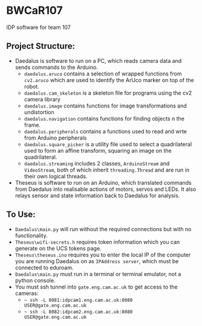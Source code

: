 # BWCaR107
IDP software for team 107
## Project Structure:
- Daedalus is software to run on a PC, which reads camera data and sends commands to the Arduino.
  - `daedalus.aruco` contains a selection of wrapped functions from `cv2.aruco` which are used to identify the ArUco marker on top of the robot.
  - `daedalus.cam_skeleton` is a skeleton file for programs using the cv2 camera library
  - `daedalus.image` contains functions for image transformations and undistortion 
  - `daedalus.navigation` contains functions for finding objects n the frame.
  - `daedalus.peripherals` contains a functions used to read and wrte from Arduino peripherals
  - `daedalus.square_picker` is a utility file used to select a quadrilateral used to form an affine transform, squaring an image on the quadrilateral.
  - `daedalus.streaming` includes 2 classes, `ArduinoStream` and `VideoStream`, both of which inherit `threading.Thread` and are run in their own logical threads.
- Theseus is software to run on an Arduino, which translated commands from Daedalus into realisable actions of motors, servos and LEDs. It also relays sensor and state information back to Daedalus for analysis.
## To Use:
- `Daedalus\main.py` will run without the required connections but with no functionality.
- `Theseus\wifi-secrets.h` requires token information which you can generate on the UCS tokens page.
- `Theseus\theseus.ino` requires you to enter the local IP of the computer you are running Daedalus on as `IPAddress server`, which must be connected to eduroam.
- `Daedalus\main.py` must run in a terminal or terminal emulator, not a python console.
- You must ssh tunnel into `gate.eng.cam.ac.uk` to get access to the cameras:
  - `~ ssh -L 8081:idpcam1.eng.cam.ac.uk:8080 USER@gate.eng.cam.ac.uk`
  - `~ ssh -L 8082:idpcam2.eng.cam.ac.uk:8080 USER@gate.eng.cam.ac.uk`